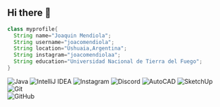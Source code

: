## Hi there 👋
```java
class myprofile{
  String name="Joaquin Mendiola";
  String username="joacomendiola";
  String location="Ushuaia,Argentina";
  String instagram="joacomendiolaa";
  String education="Universidad Nacional de Tierra del Fuego";
}
```

![Java](https://img.shields.io/badge/Java-F89820?logo=java&logoColor=white&style=for-the-badge)
![IntelliJ IDEA](https://img.shields.io/badge/IntelliJIDEA-000000?logo=intellijidea&logoColor=white&style=for-the-badge)
![Instagram](https://img.shields.io/badge/Instagram-E4405F?logo=instagram&logoColor=white&style=for-the-badge)
![Discord](https://img.shields.io/badge/Discord-5865F2?logo=discord&logoColor=white&style=for-the-badge)
![AutoCAD](https://img.shields.io/badge/AutoCAD-E51050?logo=autodesk&logoColor=white&style=for-the-badge)
![SketchUp](https://img.shields.io/badge/SketchUp-005F9E?logo=sketchup&logoColor=white&style=for-the-badge)
![Git](https://img.shields.io/badge/Git-F05032?logo=git&logoColor=white&style=for-the-badge)  
![GitHub](https://img.shields.io/badge/GitHub-181717?logo=github&logoColor=white&style=for-the-badge)  

